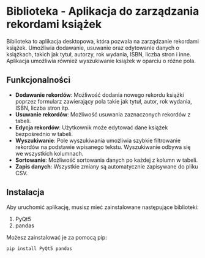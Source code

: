 # Biblioteka - Aplikacja do zarządzania rekordami książek

Biblioteka to aplikacja desktopowa, która pozwala na zarządzanie rekordami książek. Umożliwia dodawanie, usuwanie oraz edytowanie danych o książkach, takich jak tytuł, autorzy, rok wydania, ISBN, liczba stron i inne. Aplikacja umożliwia również wyszukiwanie książek w oparciu o różne pola.

## Funkcjonalności

- **Dodawanie rekordów**: Możliwość dodania nowego rekordu książki poprzez formularz zawierający pola takie jak tytuł, autor, rok wydania, ISBN, liczba stron itp.
- **Usuwanie rekordów**: Możliwość usuwania zaznaczonych rekordów z tabeli.
- **Edycja rekordów**: Użytkownik może edytować dane książek bezpośrednio w tabeli.
- **Wyszukiwanie**: Pole wyszukiwania umożliwia szybkie filtrowanie rekordów na podstawie wpisanego tekstu. Wyszukiwanie odbywa się we wszystkich kolumnach.
- **Sortowanie**: Możliwość sortowania danych po każdej z kolumn w tabeli.
- **Zapis danych**: Wszystkie zmiany są automatycznie zapisywane do pliku CSV.

## Instalacja

Aby uruchomić aplikację, musisz mieć zainstalowane następujące biblioteki:

1. PyQt5
2. pandas

Możesz zainstalować je za pomocą pip:

```bash
pip install PyQt5 pandas
